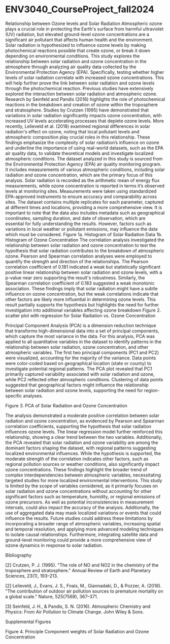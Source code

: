 # ENV3040_CourseProject_fall2024

Relationship between Ozone levels and Solar Radiation
Atmospheric ozone plays a crucial role in protecting the Earth's surface from harmful ultraviolet (UV) radiation, but elevated ground-level ozone concentrations are a significant air pollutant that affects human health and the environment. Solar radiation is hypothesized to influence ozone levels by making photochemical reactions possible that create ozone, or break it down depending on environmental conditions. This study explores the relationship between solar radiation and ozone concentration in the atmosphere through analyzing air quality data collected by the Environmental Protection Agency (EPA). Specifically, testing whether higher levels of solar radiation correlate with increased ozone concentrations. This will help further prove the link between solar radiation and ozone levels through the photochemical reaction. 
Previous studies have extensively explored the interaction between solar radiation and atmospheric ozone. Research by Seinfeld and Pandis (2016) highlights the role of photochemical reactions in the breakdown and creation of ozone within the troposphere and stratosphere. Studies by Crutzen (1995) have demonstrated that variations in solar radiation significantly impacts ozone concentration, with increased UV levels accelerating processes that deplete ozone levels. More recently, Lelieveld et al. (2018) examined regional differences in solar radiation's effect on ozone, noting that local pollutant levels and atmospheric composition play crucial roles in this relationship. These findings emphasize the complexity of solar radiation’s influence on ozone and underline the importance of using real-world datasets, such as the EPA air quality data, to validate theoretical models and investigate localized atmospheric conditions.
The dataset analyzed in this study is sourced from the Environmental Protection Agency (EPA) air quality monitoring program. It includes measurements of various atmospheric conditions, including solar radiation and ozone concentration, which are the primary focus of this analysis. Solar radiation is recorded as the arithmetic mean of energy flux measurements, while ozone concentration is reported in terms it’s observed levels at monitoring sites. Measurements were taken using standardized EPA-approved instruments to ensure accuracy and comparability across sites. The dataset contains multiple replicates for each parameter, captured at different times and locations, providing a more comprehensive view. It is important to note that the data also includes metadata such as geographical coordinates, sampling duration, and date of observation, which are essential for fully understanding the results. However, factors such as variations in local weather or pollutant emissions, may influence the data which must be considered.
Figure 1a. Histogram of Solar Radiation Data  1b. Histogram of Ozone Concentration
The correlation analysis investigated the relationship between solar radiation and ozone concentration to test the hypothesis that solar radiation contributes to the breakdown of atmospheric ozone. Pearson and Spearman correlation analyses were employed to quantify the strength and direction of the relationships. The Pearson correlation coefficient of 0.181 indicated a weak but statistically significant positive linear relationship between solar radiation and ozone levels, with a p-value near zero supporting the result's robustness. Similarly, the Spearman correlation coefficient of 0.183 suggested a weak monotonic association. These findings imply that solar radiation might have a subtle influence on ozone concentration, but the weak correlations indicate that other factors are likely more influential in determining ozone levels. This result partially supports the hypothesis but highlights the need for further investigation into additional variables affecting ozone breakdown
Figure 2. scatter plot with regression for Solar Radiation vs. Ozone Concentration

Principal Component Analysis (PCA) is a dimension reduction technique that transforms high-dimensional data into a set of principal components, which capture the most variance in the data. For this analysis, PCA was applied to all quantitative variables in the dataset to identify patterns in the relationship between solar radiation, ozone concentration, and other atmospheric variables. The first two principal components (PC1 and PC2) were visualized, accounting for the majority of the variance. Data points were color-coded based on geographical location (state or county) to investigate potential regional patterns. The PCA plot revealed that PC1 primarily captured variability associated with solar radiation and ozone, while PC2 reflected other atmospheric conditions. Clustering of data points suggested that geographical factors might influence the relationship between solar radiation and ozone levels, supporting the need for region-specific analyses.

Figure 3. PCA of Solar Radiation and Ozone Concentration

The analysis demonstrated a moderate positive correlation between solar radiation and ozone concentration, as evidenced by Pearson and Spearman correlation coefficients, supporting the hypothesis that solar radiation influences ozone levels. The linear regression model further reinforced this relationship, showing a clear trend between the two variables. Additionally, the PCA revealed that solar radiation and ozone variability are among the dominant factors shaping the dataset, with regional patterns suggesting localized environmental influences. While the hypothesis is supported, the moderate strength of the correlation indicates other factors, such as regional pollution sources or weather conditions, also significantly impact ozone concentrations. These findings highlight the broader trend of complex interdependencies between atmospheric variables, necessitating targeted studies for more localized environmental interventions.
This study is limited by the scope of variables considered, as it primarily focuses on solar radiation and ozone concentrations without accounting for other significant factors such as temperature, humidity, or regional emissions of ozone precursors. As well as potential inconsistencies in measurement intervals, could also impact the accuracy of the analysis. Additionally, the use of aggregated data may mask localized variations or events that could influence the results. Future studies could address these limitations by incorporating a broader range of atmospheric variables, increasing spatial and temporal resolution, and applying more advanced modeling techniques to isolate causal relationships. Furthermore, integrating satellite data and ground-level monitoring could provide a more comprehensive view of ozone dynamics in response to solar radiation.






Bibliography

[2]     Crutzen, P. J. (1995). "The role of NO and NO2 in the chemistry of the troposphere and stratosphere." Annual Review of Earth and Planetary Sciences, 23(1), 193–213.

[2]     Lelieveld, J., Evans, J. S., Fnais, M., Giannadaki, D., & Pozzer, A. (2018). "The contribution of outdoor air pollution sources to premature mortality on a global scale." Nature, 525(7569), 367–371.

[3]     Seinfeld, J. H., & Pandis, S. N. (2016). Atmospheric Chemistry and Physics: From Air Pollution to Climate Change. John Wiley & Sons.

Supplemental Figures 

Figure 4. Principle Component weights of Solar Radiation and Ozone Concentration
